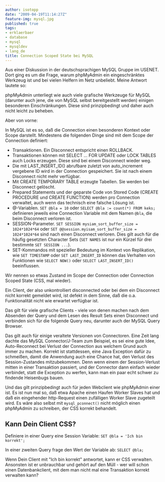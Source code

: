 ```yaml
---
author: isotopp
date: "2009-04-19T11:14:27Z"
feature-img: mysql.jpg
published: true
tags:
- erklaerbaer
- database
- mysql
- mysqldev
- lang_de
title: Connection Scoped State bei MySQL
---
```

Aus einer Diskussion in der deutschsprachigen MySQL Gruppe im USENET. Dort ging es um die Frage, warum phpMyAdmin ein eingeschränktes Werkzeug ist und bei vielen Helfern im Netz unbeliebt. Meine Antwort lautete so:

phpMyAdmin unterliegt wie auch viele grafische Werkzeuge für MySQL (darunter auch jene, die von MySQL selbst bereitgestellt werden) einigen besonderen Einschränkungen. Diese sind prinzipbedingt und daher auch nicht leicht zu beheben.

Aber von vorne:

In MySQL ist es so, daß die Connection einen besonderen Kontext oder Scope darstellt. Mindestens die folgenden Dinge sind mit dem Scope der Connection definiert:

- Transaktionen. Ein Disconnect entspricht einen ROLLBACK.
- Transaktionen können mit SELECT ... FOR UPDATE oder LOCK TABLES auch Locks erzeugen. Diese sind bei einem Disconnect wieder weg.
- Die mit LAST_INSERT_ID() abrufbare zuletzt von auto_increment vergebene ID wird in der Connection gespeichert. Sie ist nach einem Disconnect nicht mehr verfügbar.
- Mit CREATE TEMPORARY TABLE erzeugte Tabellen. Sie werden bei Disconnect gelöscht.
- Prepared Statements und der geparste Code von Stored Code (CREATE PROCEDURE und CREATE FUNCTION) werden pro Connection verwaltet, auch wenn das technisch eine falsche Lösung ist.
- @-Variablen. `SET @bla = 10` oder `SELECT @bla := count(*) FROM keks;` definieren jeweils eine Connection Variable mit dem Namen `@bla`, die beim Disconnect verloren ist.
- SESSION-Parameter. `SET SESSION mysiam_sort_buffer_size = 1024*1024*64` oder `SET @@session.myisam_sort_buffer_size = 1024*1024*64` sind nach einen Disconnect verloren. Dies gilt auch für die häufig gesetzten Character Sets (`SET NAMES` ist nur ein Kürzel für drei bestimmte `SET SESSION ...`).
- SET-Kommandos mit spezieller Bedeutung im Kontext von Replikation, wie `SET TIMESTAMP` oder `SET LAST_INSERT_ID` können das Verhalten von Funktionen wie `SELECT NOW()` oder `SELECT LAST_INSERT_ID()` beeinflussen.

Wir nennen so etwas Zustand im Scope der Connection oder Connection Scoped State (CSS, mal wieder).

Ein Client, der also unkontrolliert disconnected oder bei dem ein Disconnect nicht korrekt gemeldet wird, ist defekt in dem Sinne, daß die o.a. Funktionalität nicht wie erwartet verfügbar ist.

Das gilt für viele grafische Clients - viele von denen machen nach dem Absenden der Query und dem Lesen des Result Sets einen Disconnect und verbinden sich für die folgende Query neu, darunter auch der MySQL Query Browser.

Das gilt auch für einige veraltete Versionen von Connectoren. Eine Zeit lang dachte das MySQL Connector/J-Team zum Beispiel, es sei eine gute Idee, Auto-Reconnect bei Verlust der Connection aus welchem Grund auch immer zu machen. Korrekt ist stattdessen, eine Java Exception dafür zu schmeißen, damit die Anwendung auch eine Chance hat, den Verlust des Session-Zustandes mitzubekommen. Denn wenn einem der Session-Verlust mitten in einer Transaktion passiert, und der Connector dann einfach wieder verbindet, statt die Exception zu werfen, kann man ein paar echt schwer zu findende Heisenbugs bauen.

Und das gilt prinzipbedingt auch für jeden Webclient wie phpMyAdmin einer ist. Es ist nun mal so, daß etwa Apache einen Haufen Worker Slaves hat und daß ein eingehender http-Request einen zufälligen Worker Slave zugeteilt wird. Es wäre also selbst mit `mysql_pconnect()` nicht möglich einen phpMyAdmin zu schreiben, der CSS korrekt behandelt.

## Kann Dein Client CSS?

Definiere in einer Query eine Session Variable: `SET @bla = 'Ich bin korrekt';`

In einer zweiten Query frage den Wert der Variable ab: `SELECT @bla;`

Wenn Dein Client mit "Ich bin korrekt" antwortet, kann er CSS verwalten. Ansonsten ist er unbrauchbar und gehört auf den Müll - wer will schon einen Datenbankclient, mit dem man nicht mal eine Transaktion korrekt verwalten kann?
